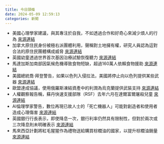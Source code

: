 ```yaml
---
title: 今日頭條
date: 2024-05-09 12:59:13
categories: 新聞            
---
```

- 美國心理學家建議，與其專注於自我，不如透過合作和好奇心來減少煩人的行為 [來源連結](https://www.theguardian.com/wellness/article/2024/may/09/why-people-annoying-psychology)
- 加拿大原住民身份被極右派團體利用，聲稱對土地擁有權，研究人員認為這對合法的原住民團體構成威脅 [來源連結](https://www.theguardian.com/world/article/2024/may/09/canada-first-nation-kawartha-lakes-validity)
- 英國幼童透過世界首次基因治療試驗恢復聽力 [來源連結](https://www.theguardian.com/science/article/2024/may/09/uk-toddler-has-hearing-restored-in-world-first-gene-therapy-trial)
- 馬達加斯加南部因氣候危機導致食物短缺，超過160萬人依賴食物援助 [來源連結](https://www.theguardian.com/global-development/gallery/2024/may/09/when-he-is-older-there-will-be-no-rain-how-southern-madagascar-is-coping-in-a-climate-crisis)
- 美國總統喬·拜登警告，如果以色列入侵拉法，美國將停止向以色列提供某些武器 [來源連結](https://www.theguardian.com/world/live/2024/may/09/israel-gaza-live-updates-biden-warns-us-will-halt-more-weapons-shipments-to-israel-if-major-rafah-offensive-launched)
- 歐盟達成協議，使用俄羅斯凍結資產中的利潤為烏克蘭提供武裝支持 [來源連結](https://www.theguardian.com/world/article/2024/may/09/ukraine-war-briefing-russias-foreign-earnings-to-pay-for-ukrainian-defence)
- 人權觀察報告稱，蘇丹快速支援部隊（RSF）去年六月在達爾富爾屠殺兒童 [來源連結](https://www.theguardian.com/world/article/2024/may/09/darfur-atrocities-ethnic-cleansing-human-rights-watch-report-rsf-sudan)
- AI倫理學家警告，數位再現已故人士的「死亡機器人」可能對創造者和使用者造成心理傷害 [來源連結](https://www.theguardian.com/technology/article/2024/may/09/digital-recreations-of-dead-people-need-urgent-regulation-ai-ethicists-say)
- 英國銀行行長表示，即使降息一次，銀行利率仍然具有限制性，但對於兩次或三次降息則未明確表示 [來源連結](https://www.theguardian.com/business/live/2024/may/09/bank-of-england-expected-interest-rates-on-hold-cut-inflation-wages-business-live)
- 馬來西亞計劃將紅毛猩猩作為禮物送給購買棕櫚油的國家，以提升棕櫚油銷量 [來源連結](https://www.theguardian.com/world/article/2024/may/09/malaysia-plans-give-orangutans-gifts-countries-buy-palm-oil)



